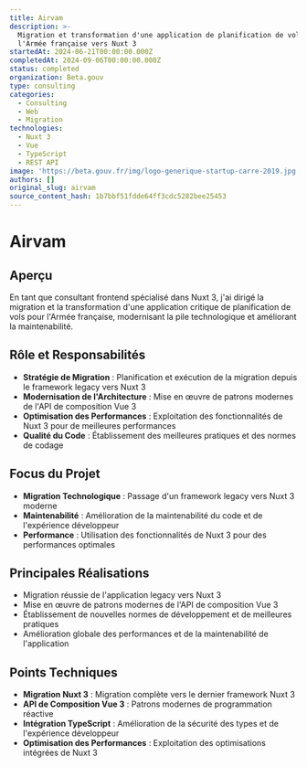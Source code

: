 ```yaml
---
title: Airvam
description: >-
  Migration et transformation d'une application de planification de vols pour
  l'Armée française vers Nuxt 3
startedAt: 2024-06-21T00:00:00.000Z
completedAt: 2024-09-06T00:00:00.000Z
status: completed
organization: Beta.gouv
type: consulting
categories:
  - Consulting
  - Web
  - Migration
technologies:
  - Nuxt 3
  - Vue
  - TypeScript
  - REST API
image: 'https://beta.gouv.fr/img/logo-generique-startup-carre-2019.jpg'
authors: []
original_slug: airvam
source_content_hash: 1b7bbf51fdde64ff3cdc5282bee25453
---
```


# Airvam

## Aperçu

En tant que consultant frontend spécialisé dans Nuxt 3, j'ai dirigé la migration et la transformation d'une application critique de planification de vols pour l'Armée française, modernisant la pile technologique et améliorant la maintenabilité.

## Rôle et Responsabilités

- **Stratégie de Migration** : Planification et exécution de la migration depuis le framework legacy vers Nuxt 3
- **Modernisation de l'Architecture** : Mise en œuvre de patrons modernes de l'API de composition Vue 3
- **Optimisation des Performances** : Exploitation des fonctionnalités de Nuxt 3 pour de meilleures performances
- **Qualité du Code** : Établissement des meilleures pratiques et des normes de codage

## Focus du Projet

- **Migration Technologique** : Passage d'un framework legacy vers Nuxt 3 moderne
- **Maintenabilité** : Amélioration de la maintenabilité du code et de l'expérience développeur
- **Performance** : Utilisation des fonctionnalités de Nuxt 3 pour des performances optimales

## Principales Réalisations

- Migration réussie de l'application legacy vers Nuxt 3
- Mise en œuvre de patrons modernes de l'API de composition Vue 3
- Établissement de nouvelles normes de développement et de meilleures pratiques
- Amélioration globale des performances et de la maintenabilité de l'application

## Points Techniques

- **Migration Nuxt 3** : Migration complète vers le dernier framework Nuxt 3
- **API de Composition Vue 3** : Patrons modernes de programmation réactive
- **Intégration TypeScript** : Amélioration de la sécurité des types et de l'expérience développeur
- **Optimisation des Performances** : Exploitation des optimisations intégrées de Nuxt 3
